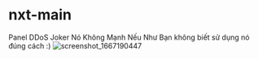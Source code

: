 # nxt-main
Panel DDoS Joker Nó Không Mạnh Nếu Như Bạn không biết sử dụng nó đúng cách :)
![screenshot_1667190447](https://user-images.githubusercontent.com/112190071/198931182-04c4a732-c78c-40b9-a679-d2007e985071.png)
